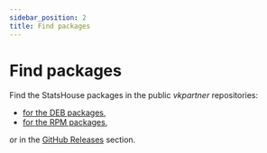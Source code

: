 ```yaml
---
sidebar_position: 2
title: Find packages
---
```


# Find packages

Find the StatsHouse packages in the public _vkpartner_ repositories:
* [for the DEB packages](https://artifactory-external.vkpartner.ru/ui/repos/tree/General/debian-statshouse),
* [for the RPM packages](https://artifactory-external.vkpartner.ru/ui/repos/tree/General/rpm-statshouse),

or in the [GitHub Releases](https://github.com/VKCOM/statshouse/releases) section.
